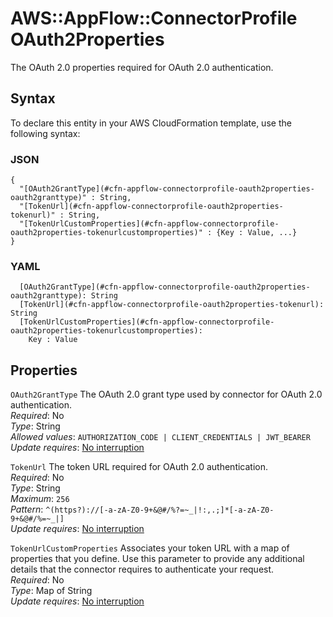 # AWS::AppFlow::ConnectorProfile OAuth2Properties<a name="aws-properties-appflow-connectorprofile-oauth2properties"></a>

The OAuth 2\.0 properties required for OAuth 2\.0 authentication\.

## Syntax<a name="aws-properties-appflow-connectorprofile-oauth2properties-syntax"></a>

To declare this entity in your AWS CloudFormation template, use the following syntax:

### JSON<a name="aws-properties-appflow-connectorprofile-oauth2properties-syntax.json"></a>

```
{
  "[OAuth2GrantType](#cfn-appflow-connectorprofile-oauth2properties-oauth2granttype)" : String,
  "[TokenUrl](#cfn-appflow-connectorprofile-oauth2properties-tokenurl)" : String,
  "[TokenUrlCustomProperties](#cfn-appflow-connectorprofile-oauth2properties-tokenurlcustomproperties)" : {Key : Value, ...}
}
```

### YAML<a name="aws-properties-appflow-connectorprofile-oauth2properties-syntax.yaml"></a>

```
  [OAuth2GrantType](#cfn-appflow-connectorprofile-oauth2properties-oauth2granttype): String
  [TokenUrl](#cfn-appflow-connectorprofile-oauth2properties-tokenurl): String
  [TokenUrlCustomProperties](#cfn-appflow-connectorprofile-oauth2properties-tokenurlcustomproperties): 
    Key : Value
```

## Properties<a name="aws-properties-appflow-connectorprofile-oauth2properties-properties"></a>

`OAuth2GrantType`  <a name="cfn-appflow-connectorprofile-oauth2properties-oauth2granttype"></a>
The OAuth 2\.0 grant type used by connector for OAuth 2\.0 authentication\.  
*Required*: No  
*Type*: String  
*Allowed values*: `AUTHORIZATION_CODE | CLIENT_CREDENTIALS | JWT_BEARER`  
*Update requires*: [No interruption](https://docs.aws.amazon.com/AWSCloudFormation/latest/UserGuide/using-cfn-updating-stacks-update-behaviors.html#update-no-interrupt)

`TokenUrl`  <a name="cfn-appflow-connectorprofile-oauth2properties-tokenurl"></a>
The token URL required for OAuth 2\.0 authentication\.  
*Required*: No  
*Type*: String  
*Maximum*: `256`  
*Pattern*: `^(https?)://[-a-zA-Z0-9+&@#/%?=~_|!:,.;]*[-a-zA-Z0-9+&@#/%=~_|]`  
*Update requires*: [No interruption](https://docs.aws.amazon.com/AWSCloudFormation/latest/UserGuide/using-cfn-updating-stacks-update-behaviors.html#update-no-interrupt)

`TokenUrlCustomProperties`  <a name="cfn-appflow-connectorprofile-oauth2properties-tokenurlcustomproperties"></a>
Associates your token URL with a map of properties that you define\. Use this parameter to provide any additional details that the connector requires to authenticate your request\.  
*Required*: No  
*Type*: Map of String  
*Update requires*: [No interruption](https://docs.aws.amazon.com/AWSCloudFormation/latest/UserGuide/using-cfn-updating-stacks-update-behaviors.html#update-no-interrupt)